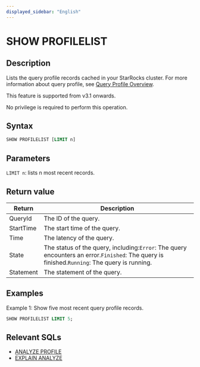 ```yaml
---
displayed_sidebar: "English"
---
```


# SHOW PROFILELIST

## Description

Lists the query profile records cached in your StarRocks cluster. For more information about query profile, see [Query Profile Overview](../../../../administration/query_profile_overview.md).

This feature is supported from v3.1 onwards.

No privilege is required to perform this operation.

## Syntax

```SQL
SHOW PROFILELIST [LIMIT n]
```

## Parameters

`LIMIT n`: lists n most recent records.

## Return value

| **Return** | **Description**                                              |
| ---------- | ------------------------------------------------------------ |
| QueryId    | The ID of the query.                                         |
| StartTime  | The start time of the query.                                 |
| Time       | The latency of the query.                                    |
| State      | The status of the query, including:`Error`: The query encounters an error.`Finished`: The query is finished.`Running`: The query is running. |
| Statement  | The statement of the query.                                  |

## Examples

Example 1: Show five most recent query profile records.

```SQL
SHOW PROFILELIST LIMIT 5;
```

## Relevant SQLs

- [ANALYZE PROFILE](./ANALYZE_PROFILE.md)
- [EXPLAIN ANALYZE](./EXPLAIN_ANALYZE.md)
